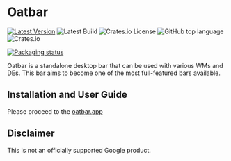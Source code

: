 # Oatbar

[![Latest Version](https://img.shields.io/crates/v/oatbar.svg)](https://crates.io/crates/oatbar)
![Latest Build](https://img.shields.io/github/actions/workflow/status/igor-petruk/oatbar/on-push.yml)
![Crates.io License](https://img.shields.io/crates/l/oatbar)
![GitHub top language](https://img.shields.io/github/languages/top/igor-petruk/oatbar)
![Crates.io](https://img.shields.io/crates/d/oatbar?label=Cargo.io%20downloads)

[![Packaging status](https://repology.org/badge/vertical-allrepos/oatbar.svg)](https://repology.org/project/oatbar/versions)

Oatbar is a standalone desktop bar that can be used with various WMs and DEs. This bar aims to become one of the most full-featured bars available.

## Installation and User Guide

Please proceed to the [oatbar.app](https://oatbar.app)

## Disclaimer

This is not an officially supported Google product.
